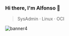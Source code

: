 ### Hi there, I'm Alfonso 👋

> SysAdmin ·
> Linux ·
> OCI

![banner4](https://github.com/AlfonsoGamez/AlfonsoGamez/assets/79656705/9dc668ee-b352-4e21-8e1b-bf57a9cf5c38)

